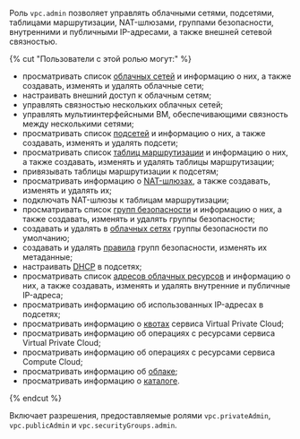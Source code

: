 Роль `vpc.admin` позволяет управлять облачными сетями, подсетями, таблицами маршрутизации, NAT-шлюзами, группами безопасности, внутренними и публичными IP-адресами, а также внешней сетевой связностью.

{% cut "Пользователи с этой ролью могут:" %}

* просматривать список [облачных сетей](../../vpc/concepts/network.md#network) и информацию о них, а также создавать, изменять и удалять облачные сети;
* настраивать внешний доступ к облачным сетям;
* управлять связностью нескольких облачных сетей;
* управлять мультиинтерфейсными ВМ, обеспечивающими связность между несколькими сетями;
* просматривать список [подсетей](../../vpc/concepts/network.md#subnet) и информацию о них, а также создавать, изменять и удалять подсети;
* просматривать список [таблиц маршрутизации](../../vpc/concepts/routing.md#rt-vpc) и информацию о них, а также создавать, изменять и удалять таблицы маршрутизации;
* привязывать таблицы маршрутизации к подсетям;
* просматривать информацию о [NAT-шлюзах](../../vpc/concepts/gateways.md), а также создавать, изменять и удалять их;
* подключать NAT-шлюзы к таблицам маршрутизации;
* просматривать список [групп безопасности](../../vpc/concepts/security-groups.md) и информацию о них, а также создавать, изменять и удалять группы безопасности;
* создавать и удалять в [облачных сетях](../../vpc/concepts/network.md#network) группы безопасности по умолчанию;
* создавать и удалять [правила](../../vpc/concepts/security-groups.md#security-groups-rules) групп безопасности, изменять их метаданные;
* настраивать [DHCP](../../vpc/concepts/dhcp-options.md) в подсетях;
* просматривать список [адресов облачных ресурсов](../../vpc/concepts/address.md) и информацию о них, а также создавать, изменять и удалять внутренние и публичные IP-адреса;
* просматривать информацию об использованных IP-адресах в подсетях;
* просматривать информацию о [квотах](../../vpc/concepts/limits.md#vpc-quotas) сервиса Virtual Private Cloud;
* просматривать информацию об операциях с ресурсами сервиса Virtual Private Cloud;
* просматривать информацию об операциях с ресурсами сервиса Compute Cloud;
* просматривать информацию об [облаке](../../resource-manager/concepts/resources-hierarchy.md#cloud);
* просматривать информацию о [каталоге](../../resource-manager/concepts/resources-hierarchy.md#folder).

{% endcut %}

Включает разрешения, предоставляемые ролями `vpc.privateAdmin`, `vpc.publicAdmin` и `vpc.securityGroups.admin`.